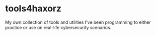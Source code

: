 # tools4haxorz
My own collection of tools and utilities I've been programming to either practice or use on real-life cybersecurity scenarios.
